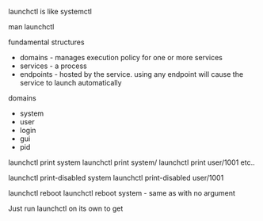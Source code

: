 launchctl is like systemctl

man launchctl

fundamental structures
* domains - manages execution policy for one or more services
* services - a process
* endpoints - hosted by the service. using any endpoint will cause the service to launch automatically

domains
* system
* user
* login
* gui
* pid

launchctl print system
launchctl print system/<service name>
launchctl print user/1001
etc..

launchctl print-disabled system
launchctl print-disabled user/1001

launchctl reboot
launchctl reboot system - same as with no argument

Just run launchctl on its own to get